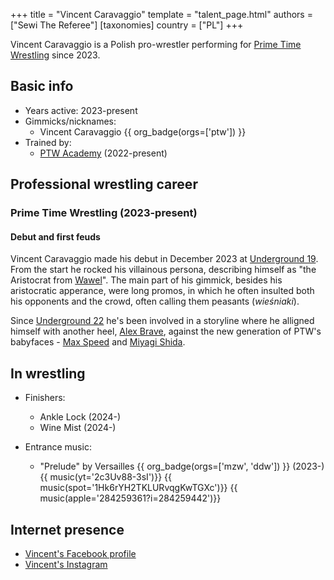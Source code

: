 +++
title = "Vincent Caravaggio"
template = "talent_page.html"
authors = ["Sewi The Referee"]
[taxonomies]
country = ["PL"]
+++

Vincent Caravaggio is a Polish pro-wrestler performing for [Prime Time Wrestling](@/o/ptw.md) since 2023.

## Basic info

* Years active: 2023-present
* Gimmicks/nicknames:
  - Vincent Caravaggio {{ org_badge(orgs=['ptw']) }}
* Trained by:
  - [PTW Academy](@/o/ptw-academy.md) (2022-present)
 
## Professional wrestling career

### Prime Time Wrestling (2023-present)

#### Debut and first feuds

Vincent Caravaggio made his debut in December 2023 at [Underground 19](@/e/ptw/2023-12-09-ptw-underground-19.md). From the start he rocked his villainous persona, describing himself as "the Aristocrat from [Wawel][wiki-wawel]". The main part of his gimmick, besides his aristocratic apperance, were long promos, in which he often insulted both his opponents and the crowd, often calling them peasants (_wieśniaki_).

Since [Underground 22](@/e/ptw/2024-08-25-ptw-underground-22.md) he's been involved in a storyline where he alligned himself with another heel, [Alex Brave](@/w/alex-brave.md), against the new generation of PTW's babyfaces - [Max Speed](@/w/max-speed.md) and [Miyagi Shida](@/w/miyagi-shida.md). 

## In wrestling

* Finishers:
  - Ankle Lock (2024-)
  - Wine Mist (2024-)
 
* Entrance music:
  - "Prelude" by Versailles
 {{ org_badge(orgs=['mzw', 'ddw']) }} (2023-) <br>
 {{ music(yt='2c3Uv88-3sI')}}
 {{ music(spot='1Hk6rYH2TKLURvqgKwTGXc')}}
 {{ music(apple='284259361?i=284259442')}}

## Internet presence

* [Vincent's Facebook profile](https://www.facebook.com/vincent.caravaggio)
* [Vincent's Instagram](https://www.instagram.com/vincentcaravaggio/)

[wiki-wawel]: https://en.wikipedia.org/wiki/Wawel_Castle
